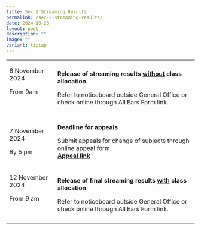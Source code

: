 ```yaml
---
title: Sec 2 Streaming Results
permalink: /sec-2-streaming-results/
date: 2024-10-28
layout: post
description: ""
image: ""
variant: tiptap
---
```

<table style="minWidth: 50px">
<colgroup>
<col>
<col>
</colgroup>
<tbody>
<tr>
<td rowspan="1" colspan="1">
<p>6 November 2024</p>
<p>From 9am</p>
<p>&nbsp;</p>
</td>
<td rowspan="1" colspan="1">
<p><strong>Release of streaming results <a href="https://forms.moe.edu.sg/forms/vV5LYl" rel="noopener nofollow" target="_blank">without</a> class allocation</strong>
</p>
<p>Refer to noticeboard outside General Office or check online through All
Ears Form link.</p>
</td>
</tr>
<tr>
<td rowspan="1" colspan="1">
<p>7 November 2024</p>
<p>By 5 pm</p>
</td>
<td rowspan="1" colspan="1">
<p><strong>Deadline for appeals</strong>
</p>
<p>Submit appeals for change of subjects through online appeal form.
<br><strong><a href="https://forms.moe.edu.sg/forms/oOklpO" rel="noopener nofollow" target="_blank">Appeal link </a></strong>
</p>
</td>
</tr>
<tr>
<td rowspan="1" colspan="1">
<p>12 November 2024</p>
<p>From 9 am</p>
<p>&nbsp;</p>
</td>
<td rowspan="1" colspan="1">
<p><strong>Release of final streaming results <u>with</u> class allocation</strong>
</p>
<p>Refer to noticeboard outside General Office or check online through All
Ears Form link.</p>
</td>
</tr>
</tbody>
</table>
<p></p>